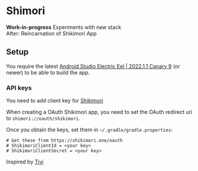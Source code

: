# Shimori
**Work-in-progress** Experiments with new stack  
After: Reincarnation of Shikimori App

## Setup
You require the latest [Android Studio Electric Eel | 2022.1.1 Canary 9](https://developer.android.com/studio/preview/) (or newer) to be able to build the app.

### API keys

You need to add client key for [Shikimori](https://shikimori.one/oauth)

When creating a OAuth Shikimori app, you need to set the OAuth redirect uri to `shimori://oauth/shikimori`.

Once you obtain the keys, set them in `~/.gradle/gradle.properties`:

```
# Get these from https://shikimori.one/oauth
# ShikimoriClientId = <your key>
# ShikimoriClientSecret = <your key>
```

Inspired by [Tivi](https://github.com/chrisbanes/tivi)
